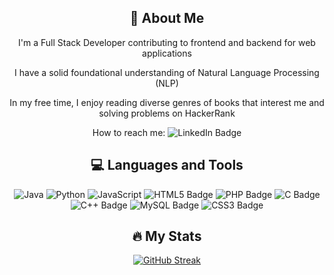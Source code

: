 
<div align="center">
    <h2>🚀 About Me</h2>
    <p>I'm a Full Stack Developer contributing to frontend and backend for web applications</p>
    <p>I have a solid foundational understanding of Natural Language Processing (NLP)</p>
    <p>In my free time, I enjoy reading diverse genres of books that interest me and solving problems on HackerRank</p>
    <p>How to reach me: <img src="https://img.shields.io/badge/LinkedIn-0077B5?style=for-the-badge&logo=linkedin&logoColor=white" alt="LinkedIn Badge"/>
</a></p>
</div>
<div></div>
<div align="center">
    <h2> 💻 Languages and Tools</h2>
    <img src="https://img.shields.io/badge/Java-007396?style=for-the-badge&logo=java&logoColor=white" alt="Java" />
    <img src="https://img.shields.io/badge/Python-3776AB?style=for-the-badge&logo=python&logoColor=white" alt="Python"/>
    <img src="https://img.shields.io/badge/JavaScript-F7DF1E?style=for-the-badge&logo=javascript&logoColor=black" alt="JavaScript"/>
    <img src="https://img.shields.io/badge/HTML5-E34F26?style=for-the-badge&logo=html5&logoColor=white" alt="HTML5 Badge"/>
    <img src="https://img.shields.io/badge/PHP-777BB4?style=for-the-badge&logo=php&logoColor=white" alt="PHP Badge"/>
    <img src="https://img.shields.io/badge/C-A8B9CC?style=for-the-badge&logo=c&logoColor=white" alt="C Badge"/>
    <img src="https://img.shields.io/badge/C++-00599C?style=for-the-badge&logo=c%2B%2B&logoColor=white" alt="C++ Badge"/>
    <img src="https://img.shields.io/badge/MySQL-4479A1?style=for-the-badge&logo=mysql&logoColor=white" alt="MySQL Badge"/>
    <img src="https://img.shields.io/badge/CSS3-1572B6?style=for-the-badge&logo=css3&logoColor=white" alt="CSS3 Badge"/>
</div>
<div></div>
<div align="center">
    <h2> 🔥 My Stats</h2>
    <a href="https://git.io/streak-stats"><img src="https://github-readme-streak-stats.herokuapp.com?user=Lisa-Gihozo&theme=dark&hide_border=true" alt="GitHub Streak" /></a>
</div>


